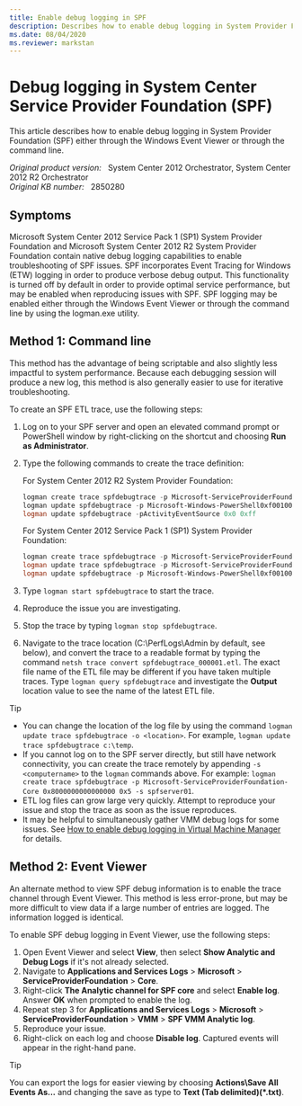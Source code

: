 ```yaml
---
title: Enable debug logging in SPF
description: Describes how to enable debug logging in System Provider Foundation (SPF) either through the Windows Event Viewer or through the command line.
ms.date: 08/04/2020
ms.reviewer: markstan
---
```

# Debug logging in System Center Service Provider Foundation (SPF)

This article describes how to enable debug logging in System Provider Foundation (SPF) either through the Windows Event Viewer or through the command line.

_Original product version:_ &nbsp; System Center 2012 Orchestrator, System Center 2012 R2 Orchestrator  
_Original KB number:_ &nbsp; 2850280

## Symptoms

Microsoft System Center 2012 Service Pack 1 (SP1) System Provider Foundation and Microsoft System Center 2012 R2 System Provider Foundation contain native debug logging capabilities to enable troubleshooting of SPF issues. SPF incorporates Event Tracing for Windows (ETW) logging in order to produce verbose debug output. This functionality is turned off by default in order to provide optimal service performance, but may be enabled when reproducing issues with SPF. SPF logging may be enabled either through the Windows Event Viewer or through the command line by using the logman.exe utility.

## Method 1: Command line

This method has the advantage of being scriptable and also slightly less impactful to system performance. Because each debugging session will produce a new log, this method is also generally easier to use for iterative troubleshooting.

To create an SPF ETL trace, use the following steps:

1. Log on to your SPF server and open an elevated command prompt or PowerShell window by right-clicking on the shortcut and choosing **Run as Administrator**.

1. Type the following commands to create the trace definition:

   For System Center 2012 R2 System Provider Foundation:

   ```powershell
   logman create trace spfdebugtrace -p Microsoft-ServiceProviderFoundation0xc0000000000000000x5
   logman update spfdebugtrace -p Microsoft-Windows-PowerShell0xf0010000000003ff 0x5
   logman update spfdebugtrace -pActivityEventSource 0x0 0xff
   ```

   For System Center 2012 Service Pack 1 (SP1) System Provider Foundation:

   ```powershell
   logman create trace spfdebugtrace -p Microsoft-ServiceProviderFoundation-Core 0x8000000000000000 0x5
   logman update trace spfdebugtrace -p Microsoft-ServiceProviderFoundation-VMM 0x8000000000000000 0x5
   logman update spfdebugtrace -p Microsoft-Windows-PowerShell0xf0010000000003ff 0x5
   ```

1. Type `logman start spfdebugtrace` to start the trace.
1. Reproduce the issue you are investigating.
1. Stop the trace by typing `logman stop spfdebugtrace`.  
1. Navigate to the trace location (C:\PerfLogs\Admin by default, see below), and convert the trace to a readable format by typing the command `netsh trace convert spfdebugtrace_000001.etl`. The exact file name of the ETL file may be different if you have taken multiple traces. Type `logman query spfdebugtrace` and investigate the **Output** location value to see the name of the latest ETL file.

> [!TIP]
>
> - You can change the location of the log file by using the command `logman update trace spfdebugtrace -o <location>`. For example, `logman update trace spfdebugtrace c:\temp`.
> - If you cannot log on to the SPF server directly, but still have network connectivity, you can create the trace remotely by appending `-s <computername>` to the `logman` commands above. For example: `logman create trace spfdebugtrace -p Microsoft-ServiceProviderFoundation-Core 0x8000000000000000 0x5 -s spfserver01`.
> - ETL log files can grow large very quickly. Attempt to reproduce your issue and stop the trace as soon as the issue reproduces.
> - It may be helpful to simultaneously gather VMM debug logs for some issues. See [How to enable debug logging in Virtual Machine Manager](https://support.microsoft.com/help/2801185) for details.

## Method 2: Event Viewer

An alternate method to view SPF debug information is to enable the trace channel through Event Viewer. This method is less error-prone, but may be more difficult to view data if a large number of entries are logged. The information logged is identical.

To enable SPF debug logging in Event Viewer, use the following steps:

1. Open Event Viewer and select **View**, then select **Show Analytic and Debug Logs** if it's not already selected.
2. Navigate to **Applications and Services Logs** > **Microsoft** > **ServiceProviderFoundation** > **Core**.
3. Right-click **The Analytic channel for SPF core** and select **Enable log**. Answer **OK** when prompted to enable the log.
4. Repeat step 3 for **Applications and Services Logs** > **Microsoft** > **ServiceProviderFoundation** > **VMM** > **SPF VMM Analytic log**.
5. Reproduce your issue.
6. Right-click on each log and choose **Disable log**. Captured events will appear in the right-hand pane.

> [!TIP]
> You can export the logs for easier viewing by choosing **Actions\Save All Events As...** and changing the save as type to **Text (Tab delimited)(*.txt)**.
